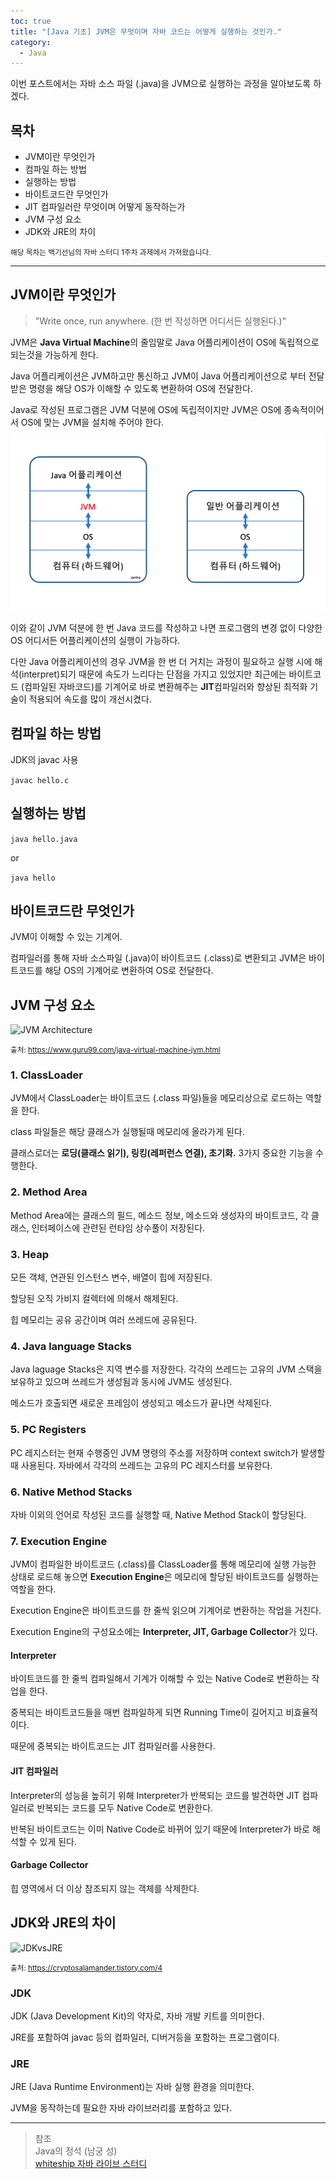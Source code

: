 ```yaml
---
toc: true
title: "[Java 기초] JVM은 무엇이며 자바 코드는 어떻게 실행하는 것인가."
category:
  - Java
---
```


이번 포스트에서는 자바 소스 파일 $($.java)을 JVM으로 실행하는 과정을 알아보도록 하겠다.

## 목차

- JVM이란 무엇인가
- 컴파일 하는 방법
- 실행하는 방법
- 바이트코드란 무엇인가
- JIT 컴파일러란 무엇이며 어떻게 동작하는가
- JVM 구성 요소
- JDK와 JRE의 차이

<small>해당 목차는 백기선님의 자바 스터디 1주차 과제에서 가져왔습니다.</small>

---

## JVM이란 무엇인가

> "Write once, run anywhere. (한 번 작성하면 어디서든 실행된다.)"

JVM은 **Java Virtual Machine**의 줄임말로 Java 어플리케이션이 OS에 독립적으로 되는것을 가능하게 한다.

Java 어플리케이션은 JVM하고만 통신하고 JVM이 Java 어플리케이션으로 부터 전달받은 명령을 해당 OS가 이해할 수 있도록 변환하여 OS에 전달한다.

Java로 작성된 프로그램은 JVM 덕분에 OS에 독립적이지만 JVM은 OS에 종속적이어서 OS에 맞는 JVM을 설치해 주어야 한다.

![JVM](/assets/images/Back_End/JVMimage.png)

이와 같이 JVM 덕분에 한 번 Java 코드를 작성하고 나면 프로그램의 변경 없이 다양한 OS 어디서든 어플리케이션의 실행이 가능하다.

다만 Java 어플리케이션의 경우 JVM을 한 번 더 거치는 과정이 필요하고 실행 시에 해석$($interpret)되기 때문에 속도가 느리다는 단점을 가지고 있었지만 최근에는 바이트코드 $($컴파일된 자바코드)를 기계어로 바로 변환해주는 **JIT**컴파일러와 향상된 최적화 기술이 적용되어 속도를 많이 개선시켰다.

## 컴파일 하는 방법

JDK의 javac 사용

`javac hello.c`

## 실행하는 방법

`java hello.java`

or

`java hello`

## 바이트코드란 무엇인가

JVM이 이해할 수 있는 기계어.

컴파일러를 통해 자바 소스파일 $($.java)이 바이트코드 $($.class)로 변환되고 JVM은 바이트코드를 해당 OS의 기계어로 변환하여 OS로 전달한다.

## JVM 구성 요소

![JVM Architecture](https://www.guru99.com/images/1/2.png)

<small>출처: https://www.guru99.com/java-virtual-machine-jvm.html</small>

### 1. ClassLoader
JVM에서 ClassLoader는 바이트코드 $($.class 파일)들을 메모리상으로 로드하는 역할을 한다. 

class 파일들은 해당 클래스가 실행될때 메모리에 올라가게 된다.

클래스로더는 **로딩$($클래스 읽기), 링킹$($레퍼런스 연결), 초기화.** 3가지 중요한 기능을 수행한다.

### 2. Method Area
Method Area에는 클래스의 필드, 메소드 정보, 메소드와 생성자의 바이트코드, 각 클래스, 인터페이스에 관련된 런타임 상수풀이 저장된다.

### 3. Heap
모든 객체, 연관된 인스턴스 변수, 배열이 힙에 저장된다. 

할당된 오직 가비지 컬렉터에 의해서 해제된다.

힙 메모리는 공유 공간이며 여러 쓰레드에 공유된다.

### 4. Java language Stacks
Java laguage Stacks은 지역 변수를 저장한다. 각각의 쓰레드는 고유의 JVM 스택을 보유하고 있으며 쓰레드가 생성됨과 동시에 JVM도 생성된다.

메소드가 호출되면 새로운 프레임이 생성되고 메소드가 끝나면 삭제된다.

### 5. PC Registers
PC 레지스터는 현재 수행중인 JVM 명령의 주소를 저장하며 context switch가 발생할때 사용된다. 자바에서 각각의 쓰레드는 고유의 PC 레지스터를 보유한다.

### 6. Native Method Stacks
자바 이외의 언어로 작성된 코드를 실행할 때, Native Method Stack이 할당된다.

### 7. Execution Engine
JVM이 컴파일한 바이트코드 $($.class)를 ClassLoader를 통해 메모리에 실행 가능한 상태로 로드해 놓으면 **Execution Engine**은 메모리에 할당된 바이트코드를 실행하는 역할을 한다.

Execution Engine은 바이트코드를 한 줄씩 읽으며 기계어로 변환하는 작업을 거친다.

Execution Engine의 구성요소에는 **Interpreter, JIT, Garbage Collector**가 있다.

#### Interpreter
바이트코드를 한 줄씩 컴파일해서 기계가 이해할 수 있는 Native Code로 변환하는 작업을 한다.

중복되는 바이트코드들을 매번 컴파일하게 되면 Running Time이 길어지고 비효율적이다.

때문에 중복되는 바이트코드는 JIT 컴파일러를 사용한다.

#### JIT 컴파일러
Interpreter의 성능을 높히기 위해 Interpreter가 반복되는 코드를 발견하면 JIT 컴파일러로 반복되는 코드를 모두 Native Code로 변환한다.

반복된 바이트코드는 이미 Native Code로 바뀌어 있기 때문에 Interpreter가 바로 해석할 수 있게 된다.

#### Garbage Collector
힙 영역에서 더 이상 참조되지 않는 객체를 삭제한다.

## JDK와 JRE의 차이

![JDKvsJRE](https://img1.daumcdn.net/thumb/R1280x0/?scode=mtistory2&fname=https%3A%2F%2Fblog.kakaocdn.net%2Fdn%2Fc00klf%2FbtqAjMzLyF2%2F6sU1VGp5vqAYIPLsXpakpK%2Fimg.png)

<small>출처: https://cryptosalamander.tistory.com/4</small>

### JDK
JDK $($Java Development Kit)의 약자로, 자바 개발 키트를 의미한다.

JRE를 포함하여 javac 등의 컴파일러, 디버거등을 포함하는 프로그램이다.

### JRE
JRE $($Java Runtime Environment)는 자바 실행 환경을 의미한다.

JVM을 동작하는데 필요한 자바 라이브러리를 포함하고 있다.

---

> 참조 <br>
> Java의 정석 $($남궁 성) <br>
> [whiteship 자바 라이브 스터디](https://github.com/whiteship/live-study)